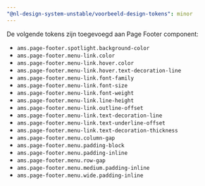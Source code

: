 ```yaml
---
"@nl-design-system-unstable/voorbeeld-design-tokens": minor
---
```


De volgende tokens zijn toegevoegd aan Page Footer component:

- `ams.page-footer.spotlight.background-color`
- `ams.page-footer.menu-link.color`
- `ams.page-footer.menu-link.hover.color`
- `ams.page-footer.menu-link.hover.text-decoration-line`
- `ams.page-footer.menu-link.font-family`
- `ams.page-footer.menu-link.font-size`
- `ams.page-footer.menu-link.font-weight`
- `ams.page-footer.menu-link.line-height`
- `ams.page-footer.menu-link.outline-offset`
- `ams.page-footer.menu-link.text-decoration-line`
- `ams.page-footer.menu-link.text-underline-offset`
- `ams.page-footer.menu-link.text-decoration-thickness`
- `ams.page-footer.menu.column-gap`
- `ams.page-footer.menu.padding-block`
- `ams.page-footer.menu.padding-inline`
- `ams.page-footer.menu.row-gap`
- `ams.page-footer.menu.medium.padding-inline`
- `ams.page-footer.menu.wide.padding-inline`
